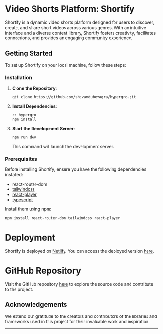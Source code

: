 
# Video Shorts Platform: Shortify

Shortify is a dynamic video shorts platform designed for users to discover, create, and share short videos across various genres. With an intuitive interface and a diverse content library, Shortify fosters creativity, facilitates connections, and provides an engaging community experience.

## Getting Started

To set up Shortify on your local machine, follow these steps:

### Installation

1. **Clone the Repository**: 
   ```
   git clone https://github.com/shivamdubeyagra/hypergro.git
   ```

2. **Install Dependencies**: 
   ```
   cd hypergro
   npm install
   ```

3. **Start the Development Server**: 
   ```
   npm run dev
   ```
   This command will launch the development server.

### Prerequisites

Before installing Shortify, ensure you have the following dependencies installed:

- [react-router-dom](https://www.npmjs.com/package/react-router-dom)
- [tailwindcss](https://www.npmjs.com/package/tailwindcss)
- [react-player](https://www.npmjs.com/package/react-player)
- [typescript](https://www.typescriptlang.org/)

Install them using npm:
```bash
npm install react-router-dom tailwindcss react-player
```

# Deployment

Shortify is deployed on [Netlify](https://app.netlify.com/). You can access the deployed version [here](https://capable-sfogliatella-5f64ff.netlify.app/).

# GitHub Repository

Visit the GitHub repository [here](https://github.com/shivamdubeyagra/hypergro.com) to explore the source code and contribute to the project.

## Acknowledgements

We extend our gratitude to the creators and contributors of the libraries and frameworks used in this project for their invaluable work and inspiration.

---


